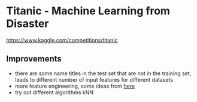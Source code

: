 # Titanic - Machine Learning from Disaster

https://www.kaggle.com/competitions/titanic

## Improvements
- there are some name titles in the test set that are not in the training set, leads to different number of input features for different datasets
- more feature engineering, some ideas from [here](https://www.kaggle.com/code/gunesevitan/titanic-advanced-feature-engineering-tutorial)
- try out different algorithms kNN